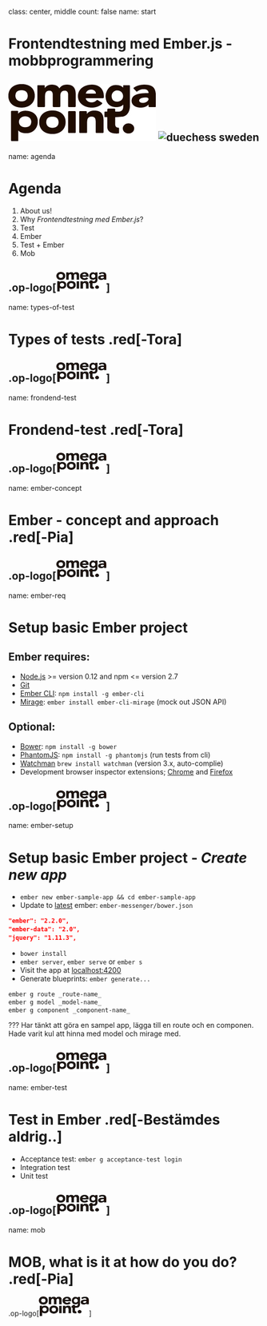 class: center, middle
count: false
name: start
# Frontendtestning med Ember.js - mobbprogrammering
![omegapoint logo](images/OPblack.jpg)
![duechess sweden](http://photos1.meetupstatic.com/photos/event/8/0/e/0/global_106772992.jpeg)
---

name: agenda
# Agenda

1. About us!
2. Why _Frontendtestning med Ember.js_?
3. Test
4. Ember
5. Test + Ember
6. Mob

.op-logo[![omegapoint logo](images/OPblack-sm.jpg)]
---

name: types-of-test
# Types of tests .red[__-Tora__]

.op-logo[![omegapoint logo](images/OPblack-sm.jpg)]
---

name: frondend-test
# Frondend-test .red[__-Tora__]

.op-logo[![omegapoint logo](images/OPblack-sm.jpg)]
---
name: ember-concept
# Ember - concept and approach .red[__-Pia__]

.op-logo[![omegapoint logo](images/OPblack-sm.jpg)]
---

name: ember-req
# Setup basic Ember project
## Ember requires:
- [Node.js](http://nodejs.org/) >= version 0.12 and npm <= version 2.7
- [Git](https://git-scm.com/book/en/v2/Getting-Started-Installing-Git)
- [Ember CLI](http://ember-cli.com/): `npm install -g ember-cli`
- [Mirage](http://www.ember-cli-mirage.com/):  `ember install ember-cli-mirage` (mock out JSON API)

## Optional:
- [Bower](http://bower.io/): `npm install -g bower`
- [PhantomJS](http://phantomjs.org/):  `npm install -g phantomjs` (run tests from cli)
- [Watchman](https://facebook.github.io/watchman/) `brew install watchman`  (version 3.x, auto-complie)
- Development browser inspector extensions; [Chrome](https://chrome.google.com/webstore/detail/ember-inspector/bmdblncegkenkacieihfhpjfppoconhi)
and [Firefox](https://addons.mozilla.org/en-US/firefox/addon/ember-inspector/)

.op-logo[![omegapoint logo](images/OPblack-sm.jpg)]
---

name: ember-setup
# Setup basic Ember project - _Create new app_
- `ember new ember-sample-app && cd ember-sample-app`
- Update to [latest](http://emberjs.com/builds/) ember: `ember-messenger/bower.json`
```json
"ember": "2.2.0",
"ember-data": "2.0",
"jquery": "1.11.3",
```
- `bower install`
- `ember server`, `ember serve` or `ember s`
- Visit the app at [localhost:4200](http://localhost:4200)
- Generate blueprints: `ember generate...`
```terminal
ember g route _route-name_
ember g model _model-name_
ember g component _component-name_
```
???
Har tänkt att göra en sampel app, lägga till en route och en componen.
Hade varit kul att hinna med model och mirage med.

.op-logo[![omegapoint logo](images/OPblack-sm.jpg)]
---

name: ember-test
# Test in Ember .red[__-Bestämdes aldrig..__]
- Acceptance test: `ember g acceptance-test login`
- Integration test
- Unit test

.op-logo[![omegapoint logo](images/OPblack-sm.jpg)]
---

name: mob
# MOB, what is it at how do you do? .red[__-Pia__]

.op-logo[![omegapoint logo](images/OPblack-sm.jpg)]
